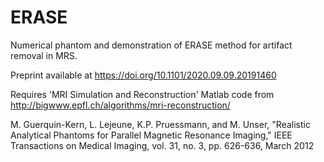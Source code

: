 # ERASE
Numerical phantom and demonstration of ERASE method for artifact removal in MRS.

Preprint available at https://doi.org/10.1101/2020.09.09.20191460

Requires 'MRI Simulation and Reconstruction' Matlab code from 
http://bigwww.epfl.ch/algorithms/mri-reconstruction/

M. Guerquin-Kern, L. Lejeune, K.P. Pruessmann, and M. Unser, "Realistic Analytical Phantoms for Parallel Magnetic Resonance Imaging," IEEE Transactions on Medical Imaging, vol. 31, no. 3, pp. 626-636, March 2012

